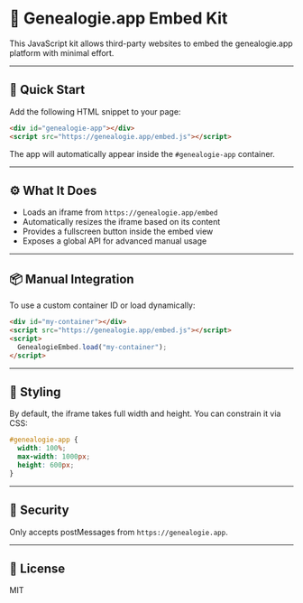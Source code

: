 # 🧬 Genealogie.app Embed Kit

This JavaScript kit allows third-party websites to embed the genealogie.app platform with minimal effort.

---

## 🚀 Quick Start

Add the following HTML snippet to your page:

```html
<div id="genealogie-app"></div>
<script src="https://genealogie.app/embed.js"></script>
```

The app will automatically appear inside the `#genealogie-app` container.

---

## ⚙️ What It Does

- Loads an iframe from `https://genealogie.app/embed`
- Automatically resizes the iframe based on its content
- Provides a fullscreen button inside the embed view
- Exposes a global API for advanced manual usage

---

## 📦 Manual Integration

To use a custom container ID or load dynamically:

```html
<div id="my-container"></div>
<script src="https://genealogie.app/embed.js"></script>
<script>
  GenealogieEmbed.load("my-container");
</script>
```

---

## 📐 Styling

By default, the iframe takes full width and height. You can constrain it via CSS:

```css
#genealogie-app {
  width: 100%;
  max-width: 1000px;
  height: 600px;
}
```

---

## 🧪 Security

Only accepts postMessages from `https://genealogie.app`.

---

## 📎 License

MIT